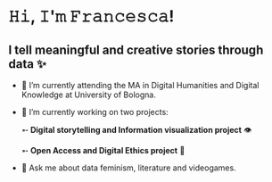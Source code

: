 # 𝙷𝚒, 𝙸'𝚖 𝙵𝚛𝚊𝚗𝚌𝚎𝚜𝚌𝚊!
## I tell meaningful and creative stories through data ✨

- 🌱 I’m currently attending the MA in Digital Humanities and Digital Knowledge at University of Bologna. 
- 🔭 I’m currently working on two projects: 

    ➵ **Digital storytelling and Information visualization project** 👁 
    
    ➵ **Open Access and Digital Ethics project** 📑
- 💬 Ask me about data feminism, literature and videogames. 
